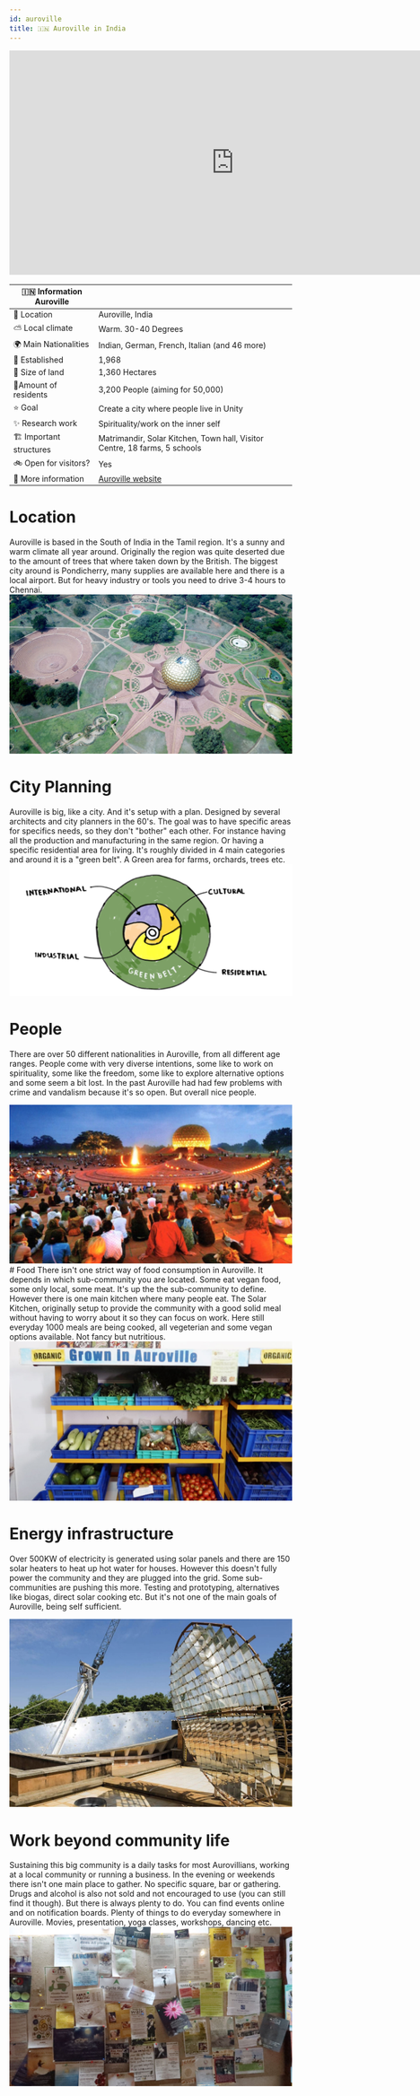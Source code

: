 ```yaml
---
id: auroville
title: 🇮🇳 Auroville in India
---
```


<div class="videocontainer">
  <iframe width="800" height="400" src="https://www.youtube.com/embed/d-PgtNcByWk" frameborder="0" allow="accelerometer; autoplay; encrypted-media; gyroscope; picture-in-picture" allowfullscreen></iframe>
</div>

🇮🇳 Information Auroville  |     |
---                       | ---|
📍 Location                  | Auroville, India   |
⛅️ Local climate             | Warm. 30-40 Degrees   |
🌍 Main Nationalities        | Indian, German, French, Italian (and 46 more)  |
🚩 Established               | 1,968 |
🌳 Size of land              | 1,360 Hectares   |
🙂Amount of residents       | 3,200 People  (aiming for 50,000)  |
⭐️ Goal                      | Create a city where people live in Unity   |
✨ Research work             | Spirituality/work on the inner self  |
🏗 Important structures      | Matrimandir, Solar Kitchen, Town hall, Visitor Centre, 18 farms, 5 schools  |
🚲 Open for visitors?        | Yes   |
📰 More information          | [Auroville website](https://www.auroville.org/)  |

# Location
Auroville is based in the South of India in the Tamil region. It's a sunny and warm climate all year around. Originally the region was quite deserted due to the amount of trees that where taken down by the British. The biggest city around is Pondicherry, many supplies are available here and there is a local airport. But for heavy industry or tools you need to drive 3-4 hours to Chennai.
<img src="../assets/research/auroville-location.jpg"/>

# City Planning
Auroville is big, like a city. And it's setup with a plan. Designed by several architects and city planners in the 60's. The goal was to have specific areas for specifics needs, so they don't "bother" each other. For instance having all the production and manufacturing in the same region. Or having a specific residential area for living. It's roughly divided in 4 main categories and around it is a "green belt". A Green area for farms, orchards, trees etc.
<img src="../assets/research/auroville-cityplan.png"/>


# People
There are over 50 different nationalities in Auroville, from all different age ranges. People come with very diverse intentions, some like to work on spirituality, some like the freedom, some like to explore alternative options and some seem a bit lost. In the past Auroville had had few problems with crime and vandalism because it's so open. But overall nice people.

<img src="../assets/research/auroville-bonfire.jpg"/>
# Food
There isn't one strict way of food consumption in Auroville. It depends in which sub-community you are located. Some eat vegan food, some only local, some meat. It's up the the sub-community to define. However there is one main kitchen where many people eat. The Solar Kitchen, originally setup to provide the community with a good solid meal without having to worry about it so they can focus on work. Here still everyday 1000 meals are being cooked, all vegeterian and some vegan options available. Not fancy but nutritious.
<img src="../assets/research/auroville-food1.jpg"/>

# Energy infrastructure
Over 500KW of electricity is generated using solar panels and there are 150 solar heaters to heat up hot water for houses. However this doesn't fully power the community and they are plugged into the grid. Some sub-communities are pushing this more. Testing and prototyping, alternatives like biogas, direct solar cooking etc. But it's not one of the main goals of Auroville, being self sufficient.

<img src="../assets/research/auroville-solar.jpg"/>

# Work beyond community life
Sustaining this big community is a daily tasks for most Aurovillians, working at a local community or running a business. In the evening or weekends there isn't one main place to gather. No specific square, bar or gathering. Drugs and alcohol is also not sold and not encouraged to use (you can still find it though). But there is always plenty to do. You can find events online and on notification boards. Plenty of things to do everyday somewhere in Auroville. Movies, presentation, yoga classes, workshops, dancing etc.
<img src="../assets/research/auroville-events.jpg"/>
